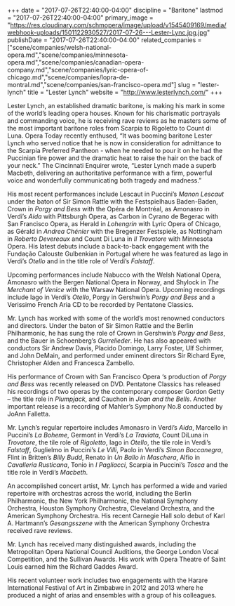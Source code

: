 +++
date = "2017-07-26T22:40:00-04:00"
discipline = "Baritone"
lastmod = "2017-07-26T22:40:00-04:00"
primary_image = "https://res.cloudinary.com/schmopera/image/upload/v1545409169/media/webhook-uploads/1501122930527/2017-07-26---Lester-Lync.jpg.jpg"
publishDate = "2017-07-26T22:40:00-04:00"
related_companies = ["scene/companies/welsh-national-opera.md","scene/companies/minnesota-opera.md","scene/companies/canadian-opera-company.md","scene/companies/lyric-opera-of-chicago.md","scene/companies/lopra-de-montral.md","scene/companies/san-francisco-opera.md"]
slug = "lester-lynch"
title = "Lester Lynch"
website = "http://www.lesterlynch.com/"
+++

Lester Lynch, an established dramatic baritone, is making his mark in some of the world’s leading opera houses. Known for his charismatic portrayals and commanding voice, he is receiving rave reviews as he masters some of the most important baritone roles from Scarpia to Rigoletto to Count di Luna. Opera Today recently enthused, “It was booming baritone Lester Lynch who served notice that he is now in consideration for admittance to the Scarpia Preferred Pantheon - when he needed to pour it on he had the Puccinian fire power and the dramatic heat to raise the hair on the back of your neck.” The Cincinnati Enquirer wrote, “Lester Lynch made a superb Macbeth, delivering an authoritative performance with a firm, powerful voice and wonderfully communicating both tragedy and madness.”

His most recent performances include Lescaut in Puccini’s *Manon Lescaut* under the baton of Sir Simon Rattle with the Festspielhaus Baden-Baden, Crown in *Porgy and Bess* with the Opéra de Montréal, as Amonasro in Verdi’s *Aida* with Pittsburgh Opera, as Carbon in Cyrano de Begerac with San Francisco Opera, as Herald in *Lohengrin* with Lyric Opera of Chicago, as Gérald in *Andrea Chénier* with the Bregenzer Festspiele, as Nottingham in *Roberto Devereaux* and Count Di Luna in *Il Trovatore* with Minnesota Opera. His latest debuts include a back-to-back engagement with the Fundação Calouste Gulbenkian in Portugal where he was featured as Iago in Verdi’s *Otello* and in the title role of Verdi’s *Falstaff*.

Upcoming performances include Nabucco with the Welsh National Opera, Amonasro with the Bergen National Opera in Norway, and Shylock in *The Merchant of Venice* with the Warsaw National Opera. Upcoming recordings include Iago in Verdi’s *Otello*, Porgy in Gershwin’s *Porgy and Bess* and a Verissimo French Aria CD to be recorded by Pentatone Classics.

Mr. Lynch has worked with some of the world’s most renowned conductors and directors. Under the baton of Sir Simon Rattle and the Berlin Philharmonic, he has sung the role of Crown in Gershwin’s *Porgy and Bess*, and the Bauer in Schoenberg’s *Gurrelieder*. He has also appeared with conductors Sir Andrew Davis, Placido Domingo, Larry Foster, Ulf Schirmer, and John DeMain, and performed under eminent directors Sir Richard Eyre, Christopher Alden and Francesca Zambello.

His performance of Crown with San Francisco Opera ‘s production of *Porgy and Bess* was recently released on DVD. Pentatone Classics has released his recordings of two operas by the contemporary composer Gordon Getty – the title role in *Plumpjack*, and Cauchon in *Joan and the Bells*. Another important release is a recording of Mahler’s Symphony No.8 conducted by JoAnn Falletta.

Mr. Lynch’s regular repertoire includes Amonasro in Verdi’s *Aida*, Marcello in Puccini’s *La Boheme*, Germont in Verdi’s *La Traviata*, Count DiLuna in *Trovatore*, the tile role of *Rigoletto*, Iago in *Otello*, the tile role in Verdi’s *Falstaff*, Guglielmo in Puccini’s *Le Villi*, Paolo in Verdi’s *Simon Boccanegra*, Flint in Britten’s *Billy Budd*, Renato in *Un Ballo in Maschera*, Alfio in *Cavalleria Rusticana*, Tonio in *I Pagliacci*, Scarpia in Puccini’s *Tosca* and the title role in Verdi’s *Macbeth*.

An accomplished concert artist, Mr. Lynch has performed a wide and varied repertoire with orchestras across the world, including the Berlin Philharmonic, the New York Philharmonic, the National Symphony Orchestra, Houston Symphony Orchestra, Cleveland Orchestra, and the American Symphony Orchestra. His recent Carnegie Hall solo debut of Karl A. Hartmann’s *Gesangsszene* with the American Symphony Orchestra received rave reviews.

Mr. Lynch has received many distinguished awards, including the Metropolitan Opera National Council Auditions, the George London Vocal Competition, and the Sullivan Awards. His work with Opera Theatre of Saint Louis earned him the Richard Gaddes Award.

His recent volunteer work includes two engagements with the Harare International Festival of Art in Zimbabwe in 2012 and 2013 where he produced a night of arias and ensembles with a group of his colleagues.
